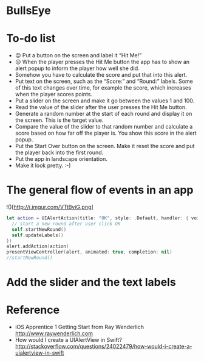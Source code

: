 # BullsEye

# To-do list
- 😐 Put a button on the screen and label it “Hit Me!”
- 😐 When the player presses the Hit Me button the app has to show an alert popup to inform the player how well she did. 
- Somehow you have to calculate the score and put that into this alert.
- Put text on the screen, such as the “Score:” and “Round:” labels. Some of this text changes over time, for example the score, which increases when the player scores points.
- Put a slider on the screen and make it go between the values 1 and 100.
- Read the value of the slider after the user presses the Hit Me button.
- Generate a random number at the start of each round and display it on the screen. This is the target value.
- Compare the value of the slider to that random number and calculate a score based on how far off the player is. You show this score in the alert popup.
- Put the Start Over button on the screen. Make it reset the score and put the player back into the first round.
- Put the app in landscape orientation.
- Make it look pretty. :-)

# The general flow of events in an app

!()[http://i.imgur.com/VTtBviG.png]

```swift
let action = UIAlertAction(title: "OK", style: .Default, handler: { void in
  // start a new round after user click OK
  self.startNewRound()
  self.updateLabels()
})
alert.addAction(action)
presentViewController(alert, animated: true, completion: nil)
//startNewRound()
```

# Add the slider and the text labels

# Reference

- iOS Apprentice 1 Getting Start from Ray Wenderlich http://www.raywenderlich.com
- How would I create a UIAlertView in Swift? http://stackoverflow.com/questions/24022479/how-would-i-create-a-uialertview-in-swift
